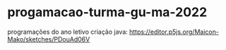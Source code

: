 # progamacao-turma-gu-ma-2022
programações do ano letivo 
criação java: https://editor.p5js.org/Maicon-Mako/sketches/PDouAd06V
